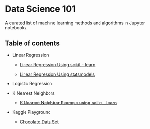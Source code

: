 # Data Science 101

A curated list of machine learning methods and algorithms in Jupyter notebooks.

## Table of contents

* Linear Regression
  * [Linear Regression Using scikit - learn](https://github.com/renjithmadhavan/dsrm/blob/master/Machine%20Learning/Python/1a%20-%20Linear%20Regression%20Using%20statsmodels.html)
  
  * [Linear Regression Using statsmodels](https://github.com/renjithmadhavan/dsrm/blob/master/Machine%20Learning/Python/1b%20-%20Linear%20Regression%20Using%20Scikit%20-%20Learn.ipynb)
  
* Logistic Regression
* K Nearest Neighbors
  * [K Nearest Neighbor Example using scikit - learn](#)
* Kaggle Playground
  * [Chocolate Data Set](#)



